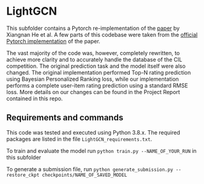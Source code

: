 # LightGCN

This subfolder contains a Pytorch re-implementation of the [paper](https://arxiv.org/pdf/2002.02126.pdf) by Xiangnan He et al.
A few parts of this codebase were taken from the [official Pytorch implementation](https://github.com/gusye1234/LightGCN-PyTorch) of the paper.

The vast majority of the code was, however, completely rewritten, to achieve more clarity and to accurately handle the database of the CIL competition. The original prediction task and the model itself were also changed. The original implementation performed Top-N rating prediction using Bayesian Personalized Ranking loss, while our implementation performs a complete user-item rating prediction using a standard RMSE loss. More details on our changes can be found in the Project Report contained in this repo.

## Requirements and commands

This code was tested and executed using Python 3.8.x. The required packages are listed in the file ```LightGCN_requirements.txt```.

To train and evaluate the model run ```python train.py --NAME_OF_YOUR_RUN``` in this subfolder

To generate a submission file, run ```python generate_submission.py --restore_ckpt checkpoints/NAME_OF_SAVED_MODEL```
